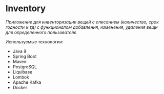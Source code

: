 # Inventory

*Приложение для инвенторизации вещей с описанием (количество, срок годности и тд)
с функционалом добавления, изменения, удаления вещи для определенного пользователя.*

Используемые технологии:
- Java 8
- Spring Boot
- Maven
- PostgreSQL
- Liquibase
- Lombok
- Apache Kafka
- Docker

